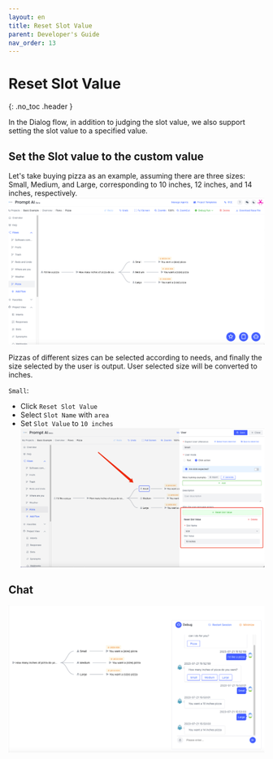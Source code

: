 ```yaml
---
layout: en
title: Reset Slot Value
parent: Developer's Guide
nav_order: 13
---
```


# Reset Slot Value
{: .no_toc .header }

In the Dialog flow, in addition to judging the slot value, we also support setting the slot value to a specified value.

## Set the Slot value to the custom value

Let's take buying pizza as an example, assuming there are three sizes: Small, Medium, and Large, corresponding to 10 inches, 12 inches, and 14 inches, respectively.
![01-reset-slot-value.png](/assets/images/tutorial/reset_slot_value/01-reset-slot-value.png)

Pizzas of different sizes can be selected according to needs, and finally the size selected by the user is output. User selected size will be converted to inches.

`Small`:
- Click `Reset Slot Value`
- Select `Slot Name` with `area`
- Set `Slot Value` to `10 inches`
![02-reset-slot-value.png](/assets/images/tutorial/reset_slot_value/02-reset-slot-value.png)

## Chat
![03-reset-slot-value.png](/assets/images/tutorial/reset_slot_value/03-reset-slot-value.png)
